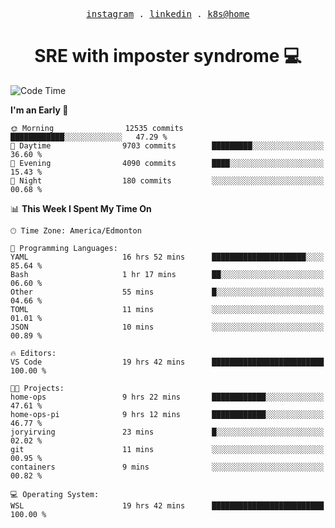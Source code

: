 <p align="center">
  <samp>
    <a href="https://www.instagram.com/lildrunkensmurf/">instagram</a> .
    <a href="https://www.linkedin.com/in/joryirving/">linkedin</a> .
    <a href="https://github.com/joryirving/home-ops">k8s@home</a>
  </samp>
</p>

<h1 align="center">
  SRE with imposter syndrome 💻
</h1>

<!--START_SECTION:waka-->
![Code Time](http://img.shields.io/badge/Code%20Time-381%20hrs%2012%20mins-blue)

**I'm an Early 🐤** 

```text
🌞 Morning                12535 commits       ████████████░░░░░░░░░░░░░   47.29 % 
🌆 Daytime                9703 commits        █████████░░░░░░░░░░░░░░░░   36.60 % 
🌃 Evening                4090 commits        ████░░░░░░░░░░░░░░░░░░░░░   15.43 % 
🌙 Night                  180 commits         ░░░░░░░░░░░░░░░░░░░░░░░░░   00.68 % 
```


📊 **This Week I Spent My Time On** 

```text
🕑︎ Time Zone: America/Edmonton

💬 Programming Languages: 
YAML                     16 hrs 52 mins      █████████████████████░░░░   85.64 % 
Bash                     1 hr 17 mins        ██░░░░░░░░░░░░░░░░░░░░░░░   06.60 % 
Other                    55 mins             █░░░░░░░░░░░░░░░░░░░░░░░░   04.66 % 
TOML                     11 mins             ░░░░░░░░░░░░░░░░░░░░░░░░░   01.01 % 
JSON                     10 mins             ░░░░░░░░░░░░░░░░░░░░░░░░░   00.89 % 

🔥 Editors: 
VS Code                  19 hrs 42 mins      █████████████████████████   100.00 % 

🐱‍💻 Projects: 
home-ops                 9 hrs 22 mins       ████████████░░░░░░░░░░░░░   47.61 % 
home-ops-pi              9 hrs 12 mins       ████████████░░░░░░░░░░░░░   46.77 % 
joryirving               23 mins             █░░░░░░░░░░░░░░░░░░░░░░░░   02.02 % 
git                      11 mins             ░░░░░░░░░░░░░░░░░░░░░░░░░   00.95 % 
containers               9 mins              ░░░░░░░░░░░░░░░░░░░░░░░░░   00.82 % 

💻 Operating System: 
WSL                      19 hrs 42 mins      █████████████████████████   100.00 % 
```


<!--END_SECTION:waka-->
